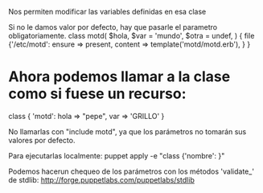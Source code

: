 Nos permiten modificar las variables definidas en esa clase

Si no le damos valor por defecto, hay que pasarle el parametro obligatoriamente.
class motd(
  $hola,
  $var = 'mundo',
  $otra = undef,
)
{
  file {'/etc/motd':
    ensure => present,
    content => template('motd/motd.erb'),
  }
}


# Ahora podemos llamar a la clase como si fuese un recurso:
class { 'motd': 
  hola => "pepe",
  var => 'GRILLO'
}

No llamarlas con "include motd", ya que los parámetros no tomarán sus valores por defecto.


Para ejecutarlas localmente:
puppet apply -e "class {'nombre': }"


Podemos hacerun chequeo de los parámetros con los métodos 'validate_' de stdlib: http://forge.puppetlabs.com/puppetlabs/stdlib
